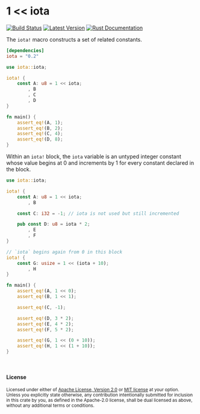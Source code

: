 1 &lt;&lt; iota
===============

[![Build Status](https://img.shields.io/github/workflow/status/dtolnay/iota/CI/master)](https://github.com/dtolnay/iota/actions?query=branch%3Amaster)
[![Latest Version](https://img.shields.io/crates/v/iota.svg)](https://crates.io/crates/iota)
[![Rust Documentation](https://img.shields.io/badge/api-rustdoc-blue.svg)](https://docs.rs/iota)

The `iota!` macro constructs a set of related constants.

```toml
[dependencies]
iota = "0.2"
```

```rust
use iota::iota;

iota! {
    const A: u8 = 1 << iota;
        , B
        , C
        , D
}

fn main() {
    assert_eq!(A, 1);
    assert_eq!(B, 2);
    assert_eq!(C, 4);
    assert_eq!(D, 8);
}
```

Within an `iota!` block, the `iota` variable is an untyped integer constant
whose value begins at 0 and increments by 1 for every constant declared in
the block.

```rust
use iota::iota;

iota! {
    const A: u8 = 1 << iota;
        , B

    const C: i32 = -1; // iota is not used but still incremented

    pub const D: u8 = iota * 2;
        , E
        , F
}

// `iota` begins again from 0 in this block
iota! {
    const G: usize = 1 << (iota + 10);
        , H
}

fn main() {
    assert_eq!(A, 1 << 0);
    assert_eq!(B, 1 << 1);

    assert_eq!(C, -1);

    assert_eq!(D, 3 * 2);
    assert_eq!(E, 4 * 2);
    assert_eq!(F, 5 * 2);

    assert_eq!(G, 1 << (0 + 10));
    assert_eq!(H, 1 << (1 + 10));
}
```

<br>

#### License

<sup>
Licensed under either of <a href="LICENSE-APACHE">Apache License, Version
2.0</a> or <a href="LICENSE-MIT">MIT license</a> at your option.
</sup>

<br>

<sub>
Unless you explicitly state otherwise, any contribution intentionally submitted
for inclusion in this crate by you, as defined in the Apache-2.0 license, shall
be dual licensed as above, without any additional terms or conditions.
</sub>
